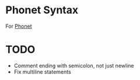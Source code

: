 # Phonet Syntax

For [Phonet](https://github.com/darccyy/phonet)

# TODO

- Comment ending with semicolon, not just newline
- Fix multiline statements
